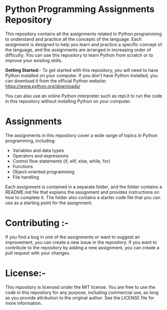 # Python Programming Assignments Repository

This repository contains all the assignments related to Python programming to understand and practice all the concepts of the language. Each assignment is designed to help you learn and practice a specific concept of the language, and the assignments are arranged in increasing order of difficulty. You can use this repository to learn Python from scratch or to improve your existing skills.

**Getting Started**:-
To get started with this repository, you will need to have Python installed on your computer. If you don't have Python installed, you can download it from the official Python website: https://www.python.org/downloads/

You can also use an online Python interpreter such as repl.it to run the code in this repository without installing Python on your computer.

# **Assignments**
The assignments in this repository cover a wide range of topics in Python programming, including:

- Variables and data types
- Operators and expressions
- Control flow statements (if, elif, else, while, for)
- Functions
- Object-oriented programming
- File handling

Each assignment is contained in a separate folder, and the folder contains a README.md file that explains the assignment and provides instructions on how to complete it. The folder also contains a starter code file that you can use as a starting point for the assignment.

# **Contributing** :-
If you find a bug in one of the assignments or want to suggest an improvement, you can create a new issue in the repository. If you want to contribute to the repository by adding a new assignment, you can create a pull request with your changes.

# **License**:-
This repository is licensed under the MIT license. You are free to use the code in this repository for any purpose, including commercial use, as long as you provide attribution to the original author. See the LICENSE file for more information.
